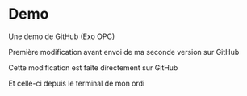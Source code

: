 # Demo
Une demo de GitHub (Exo OPC)

Première modification avant envoi de ma seconde version sur GitHub

Cette modification est faîte directement sur GitHub

Et celle-ci depuis le terminal de mon ordi
